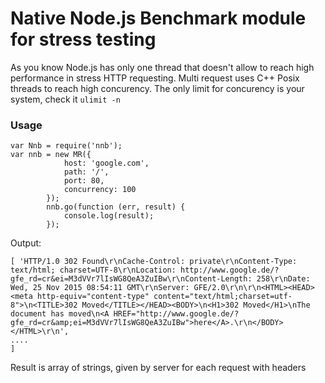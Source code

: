 # Native Node.js Benchmark module for stress testing

As you know Node.js has only one thread that doesn't allow to reach high performance in stress HTTP requesting.
Multi request uses C++ Posix threads to reach high concurency.
The only limit for concurency is your system, check it `ulimit -n`

### Usage

```
var Nnb = require('nnb');
var nnb = new MR({
            host: 'google.com',
            path: '/',
            port: 80,
            concurrency: 100
        });
        nnb.go(function (err, result) {
            console.log(result);
        });
``` 

Output:
```
[ 'HTTP/1.0 302 Found\r\nCache-Control: private\r\nContent-Type: text/html; charset=UTF-8\r\nLocation: http://www.google.de/?gfe_rd=cr&ei=M3dVVr7lIsWG8QeA3ZuIBw\r\nContent-Length: 258\r\nDate: Wed, 25 Nov 2015 08:54:11 GMT\r\nServer: GFE/2.0\r\n\r\n<HTML><HEAD><meta http-equiv="content-type" content="text/html;charset=utf-8">\n<TITLE>302 Moved</TITLE></HEAD><BODY>\n<H1>302 Moved</H1>\nThe document has moved\n<A HREF="http://www.google.de/?gfe_rd=cr&amp;ei=M3dVVr7lIsWG8QeA3ZuIBw">here</A>.\r\n</BODY></HTML>\r\n',
....
]
```

Result is array of strings, given by server for each request with headers



